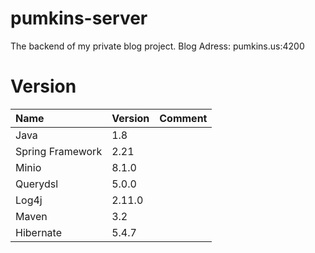 # pumkins-server
  The backend of my private blog project.
  Blog Adress: pumkins.us:4200

  
# Version
| Name             | Version | Comment |
| :--------------- | ------- | ------- |
| Java             | 1.8     |         |
| Spring Framework | 2.21    |         |
| Minio            | 8.1.0   |         |
| Querydsl         | 5.0.0   |         |
| Log4j            | 2.11.0  |         |
| Maven            | 3.2     |         |
| Hibernate        | 5.4.7   |         |


